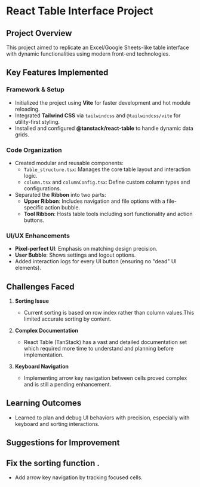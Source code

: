# React Table Interface Project

## Project Overview

This project aimed to replicate an Excel/Google Sheets-like table interface with dynamic functionalities using modern front-end technologies.

## Key Features Implemented

### Framework & Setup
- Initialized the project using **Vite** for faster development and hot module reloading.
- Integrated **Tailwind CSS** via `tailwindcss` and `@tailwindcss/vite` for utility-first styling.
- Installed and configured **@tanstack/react-table** to handle dynamic data grids.

### Code Organization
- Created modular and reusable components:
  - `Table_structure.tsx`: Manages the core table layout and interaction logic.
  - `column.tsx` and `columnConfig.tsx`: Define custom column types and configurations.
- Separated the **Ribbon** into two parts:
  - **Upper Ribbon**: Includes navigation and file options with a file-specific action bubble.
  - **Tool Ribbon**: Hosts table tools including sort functionality and action buttons.

### UI/UX Enhancements
- **Pixel-perfect UI**: Emphasis on matching design precision.
- **User Bubble**: Shows settings and logout options.
- Added interaction logs for every UI button (ensuring no "dead" UI elements).

##  Challenges Faced

1. **Sorting Issue**  
   - Current sorting is based on row index rather than column values.This limited accurate sorting by content.

2. **Complex Documentation**  
   - React Table (TanStack) has a vast and detailed documentation set which required more time to understand and planning before implementation.

3. **Keyboard Navigation**  
   - Implementing arrow key navigation between cells proved complex and is still a pending enhancement.

## Learning Outcomes
- Learned to plan and debug UI behaviors with precision, especially with keyboard and sorting interactions.

## Suggestions for Improvement
 Fix the sorting function .
-
- Add arrow key navigation by tracking focused cells.

